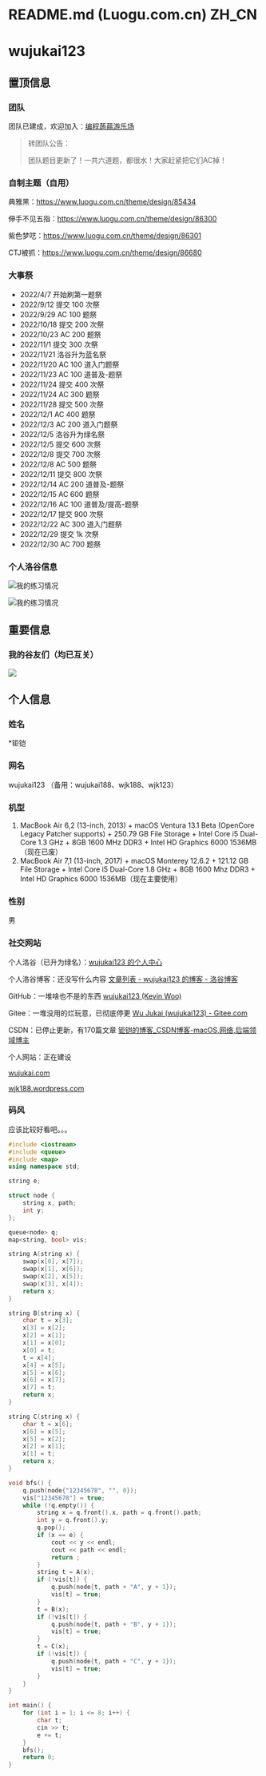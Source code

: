 # README.md (Luogu.com.cn) ZH_CN
# wujukai123


## 置顶信息
### 团队
团队已建成，欢迎加入：[编程蒟蒻游乐场](https://www.luogu.com.cn/team/53107)

> 转团队公告：
>
> 团队题目更新了！一共六道题，都很水！大家赶紧把它们AC掉！
### 自制主题（自用）
典雅黑：https://www.luogu.com.cn/theme/design/85434

伸手不见五指：https://www.luogu.com.cn/theme/design/86300

紫色梦呓：https://www.luogu.com.cn/theme/design/86301

CTJ被抓：https://www.luogu.com.cn/theme/design/86680
### 大事祭
- 2022/4/7 开始刷第一题祭
- 2022/9/12 提交 100 次祭
- 2022/9/29 AC 100 题祭
- 2022/10/18 提交 200 次祭
- 2022/10/23 AC 200 题祭
- 2022/11/1 提交 300 次祭
- 2022/11/21 洛谷升为蓝名祭
- 2022/11/20 AC 100 道入门题祭
- 2022/11/23 AC 100 道普及-题祭
- 2022/11/24 提交 400 次祭
- 2022/11/24 AC 300 题祭
- 2022/11/28 提交 500 次祭
- 2022/12/1 AC 400 题祭
- 2022/12/3 AC 200 道入门题祭
- 2022/12/5 洛谷升为绿名祭
- 2022/12/5 提交 600 次祭
- 2022/12/8 提交 700 次祭
- 2022/12/8 AC 500 题祭
- 2022/12/11 提交 800 次祭
- 2022/12/14 AC 200 道普及-题祭
- 2022/12/15 AC 600 题祭
- 2022/12/16 AC 100 道普及/提高-题祭
- 2022/12/17 提交 900 次祭
- 2022/12/22 AC 300 道入门题祭
- 2022/12/29 提交 1k 次祭
- 2022/12/30 AC 700 题祭
### 个人洛谷信息
![我的练习情况](https://luogu.wao3.cn/api/practice?id=712378)

![我的练习情况](https://luogu.wao3.cn/api/guzhi?id=712378&scores=100,21,0,0,0)
## 重要信息
### 我的谷友们（均已互关）
![](https://cdn.luogu.com.cn/upload/image_hosting/y107pj78.png?x-oss-process=image/resize,m_lfit,h_680,w_900)
## 个人信息
### 姓名
*钜铠
### 网名
wujukai123
（备用：wujukai188、wjk188、wjk123）
### 机型
1. MacBook Air 6,2 (13-inch,  2013) + macOS Ventura 13.1 Beta (OpenCore Legacy Patcher supports) + 250.79 GB File Storage + Intel Core i5 Dual-Core 1.3 GHz + 8GB 1600 MHz DDR3 + Intel HD Graphics 6000 1536MB
（现在已废）
2. MacBook Air 7,1 (13-inch, 2017) + macOS Monterey 12.6.2 + 121.12 GB File Storage + Intel Core i5 Dual-Core 1.8 GHz + 8GB 1600 Mhz DDR3 + Intel HD Graphics 6000 1536MB（现在主要使用）
### 性别
男
### 社交网站
个人洛谷（已升为绿名）：[wujukai123 的个人中心](https://www.luogu.com.cn/user/712378)

个人洛谷博客：还没写什么内容 [文章列表 - wujukai123 的博客 - 洛谷博客](https://www.luogu.com.cn/blog/wujukai123/)

GitHub：一堆啥也不是的东西 [wujukai123 (Kevin Woo)](https://github.com/wujukai123)

Gitee：一堆没用的烂玩意，已彻底停更 [Wu Jukai (wujukai123) - Gitee.com](https://gitee.com/wujukai123)

CSDN：已停止更新，有170篇文章 [钜铠的博客_CSDN博客-macOS,网络,后端领域博主](https://blog.csdn.net/weixin_59197425?spm=1018.2118.3001.5148)

个人网站：正在建设 

[wujukai.com](https://wujukai.com)

[wjk188.wordpress.com](https://wjk188.wordpress.com)

### 码风
应该比较好看吧。。。
```cpp
#include <iostream>
#include <queue>
#include <map>
using namespace std;

string e;

struct node {
	string x, path;
	int y;
};

queue<node> q;
map<string, bool> vis;

string A(string x) {
	swap(x[0], x[7]);
	swap(x[1], x[6]);
	swap(x[2], x[5]);
	swap(x[3], x[4]);
	return x;
}

string B(string x) {
	char t = x[3];
	x[3] = x[2];
	x[2] = x[1];
	x[1] = x[0];
	x[0] = t;
	t = x[4];
	x[4] = x[5];
	x[5] = x[6];
	x[6] = x[7];
	x[7] = t;
	return x;
}

string C(string x) {
	char t = x[6];
	x[6] = x[5];
	x[5] = x[2];
	x[2] = x[1];
	x[1] = t;
	return x;
}

void bfs() {
	q.push(node{"12345678", "", 0});
	vis["12345678"] = true;
	while (!q.empty()) {
		string x = q.front().x, path = q.front().path;
		int y = q.front().y;
		q.pop();
		if (x == e) {
			cout << y << endl;
			cout << path << endl;
			return ;
		}
		string t = A(x);
		if (!vis[t]) {
			q.push(node{t, path + "A", y + 1});
			vis[t] = true;
		}
		t = B(x);
		if (!vis[t]) {
			q.push(node{t, path + "B", y + 1});
			vis[t] = true;
		}
		t = C(x);
		if (!vis[t]) {
			q.push(node{t, path + "C", y + 1});
			vis[t] = true;
		}
	}
}

int main() {
	for (int i = 1; i <= 8; i++) {
		char t;
		cin >> t;
		e += t;
	}
	bfs();
	return 0;
}
```
 
